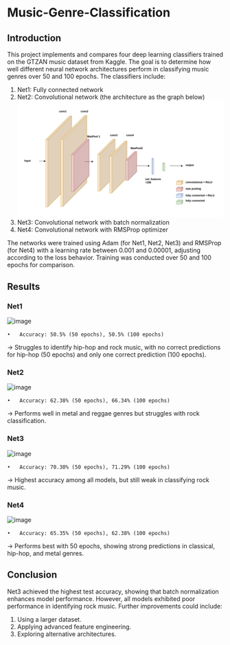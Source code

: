 # Music-Genre-Classification

## Introduction

This project implements and compares four deep learning classifiers trained on the GTZAN music dataset from Kaggle. The goal is to determine how well different neural network architectures perform in classifying music genres over 50 and 100 epochs. The classifiers include:

1.	Net1: Fully connected network
2.	Net2: Convolutional network (the architecture as the graph below)
![image](https://github.com/mengchelee/Music-Genre-Classification/blob/main/cnn_architecture.png)
3.	Net3: Convolutional network with batch normalization
4.	Net4: Convolutional network with RMSProp optimizer

The networks were trained using Adam (for Net1, Net2, Net3) and RMSProp (for Net4) with a learning rate between 0.001 and 0.00001, adjusting according to the loss behavior. Training was conducted over 50 and 100 epochs for comparison.

## Results

### Net1
![image]()

	•	Accuracy: 50.5% (50 epochs), 50.5% (100 epochs)
 -> Struggles to identify hip-hop and rock music, with no correct predictions for hip-hop (50 epochs) and only one correct prediction (100 epochs).
 
### Net2
![image]()

	•	Accuracy: 62.38% (50 epochs), 66.34% (100 epochs)
-> Performs well in metal and reggae genres but struggles with rock classification.

### Net3
![image]()

	•	Accuracy: 70.30% (50 epochs), 71.29% (100 epochs)
-> Highest accuracy among all models, but still weak in classifying rock music.

### Net4
![image]()

	•	Accuracy: 65.35% (50 epochs), 62.38% (100 epochs)
-> Performs best with 50 epochs, showing strong predictions in classical, hip-hop, and metal genres.

## Conclusion

Net3 achieved the highest test accuracy, showing that batch normalization enhances model performance. However, all models exhibited poor performance in identifying rock music. Further improvements could include:

1.	Using a larger dataset.
2.	Applying advanced feature engineering.
3.	Exploring alternative architectures.
